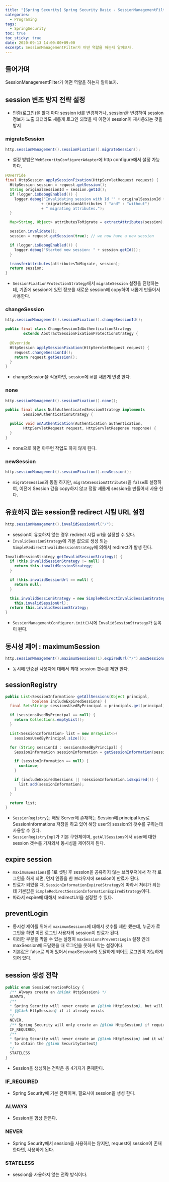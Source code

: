 ```yaml
---
title: "[Spring Security] Spring Security Basic - SessionManagementFilter" 
categories:
  - Programing
tags:
  - SpringSecurity
toc: true
toc_sticky: true
date: 2020-09-13 14:00:00+09:00
excerpt: SessionManagementFilter가 어떤 역할을 하는지 알아보자.
---
```


## 들어가며
SessionManagementFilter가 어떤 역할을 하는지 알아보자.

## session 변조 방지 전략 설정
- 인증(로그인)을 할때 마다 session id를 변경하거나, session을 변경하여 session 정보가 노출 되더라도
새롭게 로그인 되었을 때 이전에 session이 재사용되는 것을 방지

### migrateSession
```java
http.sessionManagement().sessionFixation().migrateSession();
```
- 설정 방법은 `WebSecurityConfigurerAdapter`에 http configure에서 설정 가능하다.
 
```java
@Override
final HttpSession applySessionFixation(HttpServletRequest request) {
  HttpSession session = request.getSession();
  String originalSessionId = session.getId();
  if (logger.isDebugEnabled()) {
    logger.debug("Invalidating session with Id '" + originalSessionId + "' "
				+ (migrateSessionAttributes ? "and" : "without")
				+ " migrating attributes.");
  }

  Map<String, Object> attributesToMigrate = extractAttributes(session);

  session.invalidate();
  session = request.getSession(true); // we now have a new session

  if (logger.isDebugEnabled()) {
    logger.debug("Started new session: " + session.getId());
  }

  transferAttributes(attributesToMigrate, session);
  return session;
}
```

- `SessionFixationProtectionStrategy`에서 `migrateSession` 설정을 진행하는데,
기존에 session에 있던 정보를 새로운 session에 copy하여 새롭게 만들어서 사용한다.

### changeSession
```java
http.sessionManagement().sessionFixation().changeSessionId();
```

```java
public final class ChangeSessionIdAuthenticationStrategy
		extends AbstractSessionFixationProtectionStrategy {
    
  @Override
  HttpSession applySessionFixation(HttpServletRequest request) {
    request.changeSessionId();
    return request.getSession();
  }
}
```
- changeSession을 적용하면, session에 id를 새롭게 변경 한다.

### none
```java
http.sessionManagement().sessionFixation().none();
```

```java
public final class NullAuthenticatedSessionStrategy implements
		SessionAuthenticationStrategy {

  public void onAuthentication(Authentication authentication,
		HttpServletRequest request, HttpServletResponse response) {
  }
}
```
- none으로 하면 아무런 작업도 하지 않게 된다.

### newSession
```java
http.sessionManagement().sessionFixation().newSession();
```

- `migrateSession`과 동일 하지만, `migrateSessionAttributes`을 `false`로 설정하여, 이전에 Session 값을
copy하지 않고 정말 새롭게 session을 만들어서 사용 한다.

## 유효하지 않는 session을 redirect 시킬 URL 설정
```java
http.sessionManagement().invalidSessionUrl("/");
```
- session이 유효하지 않는 경우 redirect 시킬 url을 설정할 수 있다.
- `InvalidSessionStrategy`에 기본 값으로 생성 되는 `SimpleRedirectInvalidSessionStrategy`에 의해서 redirect가
발생 한다.

```java
InvalidSessionStrategy getInvalidSessionStrategy() {
  if (this.invalidSessionStrategy != null) {
    return this.invalidSessionStrategy;
  }

  if (this.invalidSessionUrl == null) {
    return null;
  }

  this.invalidSessionStrategy = new SimpleRedirectInvalidSessionStrategy(
    this.invalidSessionUrl);
  return this.invalidSessionStrategy;
}
```
- `SessionManagementConfigurer.init()`시에 `InvalidSessionStrategy`가 등록이 된다.


## 동시성 제어 : maximumSession
```java
http.sessionManagement().maximumSessions(1).expiredUrl("/").maxSessionsPreventsLogin(true);
```

- 동시에 인증된 사용자에 대해서 최대 session 갯수를 제한 한다.

## sessionRegistry
```java
public List<SessionInformation> getAllSessions(Object principal,
			boolean includeExpiredSessions) {
  final Set<String> sessionsUsedByPrincipal = principals.get(principal);

  if (sessionsUsedByPrincipal == null) {
    return Collections.emptyList();
  }

  List<SessionInformation> list = new ArrayList<>(
    sessionsUsedByPrincipal.size());

  for (String sessionId : sessionsUsedByPrincipal) {
    SessionInformation sessionInformation = getSessionInformation(sessionId);

    if (sessionInformation == null) {
      continue;
    }

    if (includeExpiredSessions || !sessionInformation.isExpired()) {
      list.add(sessionInformation);
    }
  }

  return list;
}
```
- `SessionRegistry`는 해당 Server에 존재하는 Session에 principal key로 SessionInformations 저장을 하고 있어
해당 user의 session의 갯수를 구하는데 사용할 수 있다. 
- `SessionRegistryImpl`가 기본 구현체이며, `getAllSessions`에서 user에 대한 session 갯수를 가져와서
동시성을 제어하게 된다.

## expire session
- `maximumSessions`를 1로 셋팅 후 session을 공유하지 않는 브라우저에서 각 각 로그인을 하게 되면,
먼저 인증을 한 브라우저에 session이 만료가 된다.
- 만료가 되었을 때, `SessionInformationExpiredStrategy`에 따라서 처리가 되는데 기본값은 `SimpleRedirectSessionInformationExpiredStrategy`이다.
- 따라서 expire에 대해서 redirectUrl을 설정할 수 있다.
 
## preventLogin
- 동시성 제어를 위해서 `maximumSessions`에 대해서 갯수를 제한 했는데, 누군가 로그인을 하면 이전 로그인 사용자의 session이 만료가 된다.
- 이러한 부분을 막을 수 있는 설정이 `maxSessionsPreventsLogin` 설정 인데 maxSession에 도달했을 때
로그인을 못하게 막는 설정이다.
- 기본값은 false로 되어 있어서 maxSession에 도달하게 되어도 로그인이 가능하게 되어 있다.

## session 생성 전략
```java
public enum SessionCreationPolicy {
  /** Always create an {@link HttpSession} */
  ALWAYS,
  /**
  * Spring Security will never create an {@link HttpSession}, but will use the
  * {@link HttpSession} if it already exists
  */
  NEVER,
  /** Spring Security will only create an {@link HttpSession} if required */
  IF_REQUIRED,
  /**
  * Spring Security will never create an {@link HttpSession} and it will never use it
  * to obtain the {@link SecurityContext}
  */
  STATELESS
}
```
- Session을 생성하는 전략은 총 4가지가 존재한다.
### IF_REQUIRED
- Spring Security에 기본 전략이며, 필요시에 session을 생성 한다.
### ALWAYS
- Session을 항상 만든다.
### NEVER
- Spring Security에서 session을 사용하지는 않지만, request에 session이 존재한다면, 사용하게 된다.
### STATELESS
- session을 사용하지 않는 전략 방식이다.